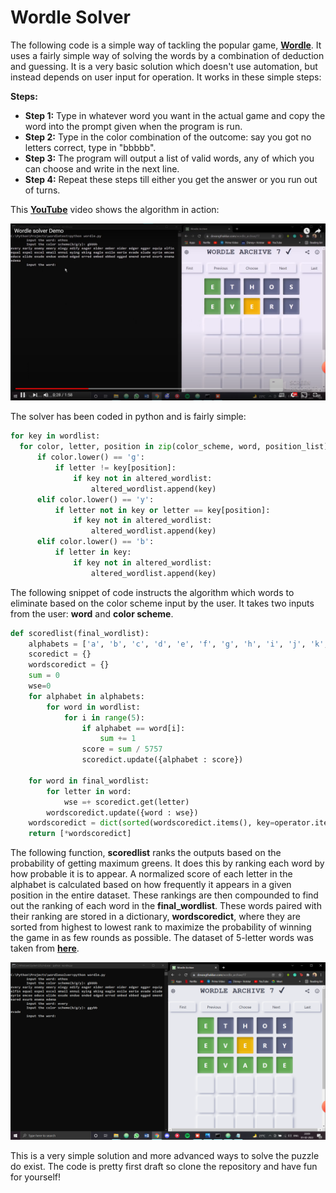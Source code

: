 # Wordle Solver

The following code is a simple way of tackling the popular game, **[Wordle](https://www.powerlanguage.co.uk/wordle/)**. It uses a fairly simple way of solving the words by a combination of deduction and guessing. It is a very basic solution which doesn't use automation, but instead depends on user input for operation. It works in these simple steps:

**Steps:**
* **Step 1:** Type in whatever word you want in the actual game and copy the word into the prompt given when the program is run.
* **Step 2:** Type in the color combination of the outcome: say you got no letters correct, type in "bbbbb".
* **Step 3:** The program will output a list of valid words, any of which you can choose and write in the next line.
* **Step 4:** Repeat these steps till either you get the answer or you run out of turns.

This **[YouTube](https://youtu.be/UVlnRTjWnVc)** video shows the algorithm in action:

[![WORDLE SOLVER](assets/thumbnail.png)](https://www.youtube.com/watch?v=UVlnRTjWnVc)

The solver has been coded in python and is fairly simple:

~~~python
for key in wordlist:
  for color, letter, position in zip(color_scheme, word, position_list):
      if color.lower() == 'g':
          if letter != key[position]:
              if key not in altered_wordlist:
                  altered_wordlist.append(key)
      elif color.lower() == 'y':
          if letter not in key or letter == key[position]:
              if key not in altered_wordlist:
                  altered_wordlist.append(key)
      elif color.lower() == 'b':
          if letter in key:
              if key not in altered_wordlist:
                  altered_wordlist.append(key)
~~~

The following snippet of code instructs the algorithm which words to eliminate based on the color scheme input by the user. It takes two inputs from the user: **word** and **color scheme**.

~~~python
def scoredlist(final_wordlist):
    alphabets = ['a', 'b', 'c', 'd', 'e', 'f', 'g', 'h', 'i', 'j', 'k', 'l', 'm', 'n', 'o', 'p', 'q', 'r', 's', 't', 'u', 'v', 'w', 'x', 'y', 'z']
    scoredict = {}
    wordscoredict = {}
    sum = 0
    wse=0
    for alphabet in alphabets:
        for word in wordlist:
            for i in range(5):
                if alphabet == word[i]:
                    sum += 1
                score = sum / 5757
                scoredict.update({alphabet : score})

    for word in final_wordlist:
        for letter in word:
            wse =+ scoredict.get(letter)
        wordscoredict.update({word : wse})
    wordscoredict = dict(sorted(wordscoredict.items(), key=operator.itemgetter(1) ,reverse=True))
    return [*wordscoredict]
~~~

The following function, **scoredlist** ranks the outputs based on the probability of getting maximum greens. It does this by ranking each word by how probable it is to appear. A normalized score of each letter in the alphabet is calculated based on how frequently it appears in a given position in the entire dataset. These rankings are then compounded to find out the ranking of each word in the **final_wordlist**. These words paired with their ranking are stored in a dictionary, **wordscoredict**, where they are sorted from highest to lowest rank to maximize the probability of winning the game in as few rounds as possible. The dataset of 5-letter words was taken from **[here](https://www-cs-faculty.stanford.edu/~knuth/sgb-words.txt)**.

![an image of the algorithm in action](assets/sample.png)

This is a very simple solution and more advanced ways to solve the puzzle do exist. The code is pretty first draft so clone the repository and have fun for yourself! 
